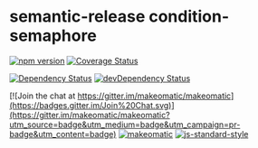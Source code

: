 # semantic-release condition-semaphore

[![npm version](https://badge.fury.io/js/%40makeomatic%2Fcondition-semaphore.svg)](http://badge.fury.io/js/%40makeomatic%2Fcondition-semaphore)
[![Coverage Status](https://coveralls.io/repos/makeomatic/condition-semaphore/badge.svg?branch=master&service=github)](https://coveralls.io/github/makeomatic/condition-semaphore?branch=master)

[![Dependency Status](https://david-dm.org/makeomatic/condition-semaphore/master.svg)](https://david-dm.org/makeomatic/condition-semaphore/master)
[![devDependency Status](https://david-dm.org/makeomatic/condition-semaphore/master/dev-status.svg)](https://david-dm.org/makeomatic/condition-semaphore/master#info=devDependencies)

[![Join the chat at https://gitter.im/makeomatic/makeomatic](https://badges.gitter.im/Join%20Chat.svg)](https://gitter.im/makeomatic/makeomatic?utm_source=badge&utm_medium=badge&utm_campaign=pr-badge&utm_content=badge)
[![makeomatic](https://img.shields.io/badge/%20%20%F0%9F%93%A6%F0%9F%9A%80-semantic--release-e10079.svg)](https://github.com/makeomatic/makeomatic)
[![js-standard-style](https://img.shields.io/badge/code%20style-standard-brightgreen.svg?style=flat)](https://github.com/feross/standard)
